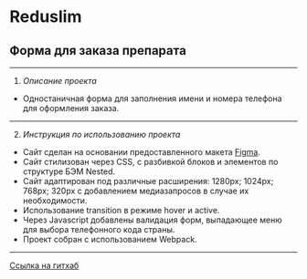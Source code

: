 # Reduslim
## Форма для заказа препарата
------
1. *Описание проекта*
* Одностаничная форма для заполнения имени и номера телефона для оформления заказа.
------
2. *Инструкция по использованию проекта*
* Сайт сделан на основании предоставленного макета [Figma](https://www.figma.com/file/zwa7oxqCS43WTsPEAQhMik/%D0%A4%D0%BE%D1%80%D0%BC%D0%B0-%D0%B7%D0%B0%D0%BA%D0%B0%D0%B7%D0%B0?node-id=0%3A1).
* Сайт стилизован через CSS, с разбивкой блоков и элементов по структуре БЭМ Nested.
* Сайт адаптирован под различные расширения: 1280px; 1024px; 768px; 320px с добавлением медиазапросов в случае их необходимости.
* Использование transition в режиме hover и active.
* Через Javascript добавлены валидация форм, выпадающее меню для выбора телефонного кода страны.
* Проект собран с использованием Webpack.


------
 [Ссылка на гитхаб](https://github.com/Michelle-Jdia/reduslim.git)